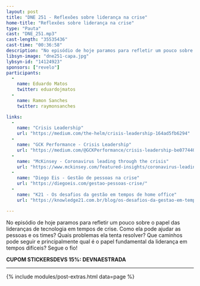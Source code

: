 ```yaml
---
layout: post
title: "DNE 251 - Reflexões sobre liderança na crise"
home-title: "Reflexões sobre liderança na crise"
type: "Pauta"
cast: "DNE_251.mp3"
cast-length: "35535436"
cast-time: "00:36:58"
description: "No episódio de hoje paramos para refletir um pouco sobre o papel das lideranças de tecnologia em tempos de crise. Como ela pode ajudar as pessoas e os times? Quais problemas ela tenta resolver? Que caminhos pode seguir e principalmente qual é o papel fundamental da liderança em tempos difíceis? Segue o fio!"
libsyn-image: "dne251-capa.jpg"
lybsyn-id: "14124923"
sponsors: ["revelo"]
participants:
  -
    name: Eduardo Matos
    twitter: eduardojmatos
  -
    name: Ramon Sanches
    twitter: raymonsanches

links:
  -
    name: "Crisis Leadership"
    url: "https://medium.com/the-helm/crisis-leadership-164ad5fb6294"
  -
    name: "GCK Performance - Crisis Leadership"
    url: "https://medium.com/@GCKPerformance/crisis-leadership-be077440aa40"
  -
    name: "McKinsey - Coronavirus leading through the crisis"
    url: "https://www.mckinsey.com/featured-insights/coronavirus-leading-through-the-crisis"
  -
    name: "Diego Eis - Gestão de pessoas na crise"
    url: "https://diegoeis.com/gestao-pessoas-crise/"
  -
    name: "K21 - Os desafios da gestão em tempos de home office"
    url: "https://knowledge21.com.br/blog/os-desafios-da-gestao-em-tempos-de-home-office/?utm_source=linkedin&utm_medium=social&utm_campaign=desafios-gestao-home-office"

---
```


No episódio de hoje paramos para refletir um pouco sobre o papel das lideranças de tecnologia em tempos de crise. Como ela pode ajudar as pessoas e os times? Quais problemas ela tenta resolver? Que caminhos pode seguir e principalmente qual é o papel fundamental da liderança em tempos difíceis? Segue o fio!


<strong>CUPOM STICKERSDEVS 15%: DEVNAESTRADA</strong>

---

{% include modules/post-extras.html data=page %}
